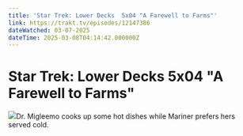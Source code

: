 ```yaml
---
title: 'Star Trek: Lower Decks  5x04 "A Farewell to Farms"' 
link: https://trakt.tv/episodes/12147386
dateWatched: 03-07-2025
dateTime: 2025-03-08T04:14:42.000000Z
---
```

# Star Trek: Lower Decks  5x04 "A Farewell to Farms"

![](https://walter-r2.trakt.tv/images/episodes/012/147/386/screenshots/thumb/7bb5e5417c.jpg)Dr. Migleemo cooks up some hot dishes while Mariner prefers hers served cold.